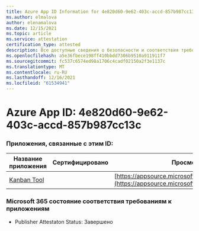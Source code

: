 ```yaml
---
title: Azure App ID Information for 4e820d60-9e62-403c-accd-857b987cc13c
ms.author: elmalova
author: elenamalova
ms.date: 12/15/2021
ms.topic: article
ms.service: attestation
certification_type: attested
description: Все доступные сведения о безопасности и соответствия требованиям для 4e820d60-9e62-403c-accd-857b987cc13c.
ms.openlocfilehash: a5e36fbece198ff410bbdd7306b9510a911911f7
ms.sourcegitcommit: fc537c6574ed98a1706c4cadf02150a2f3e1137c
ms.translationtype: MT
ms.contentlocale: ru-RU
ms.lasthandoff: 12/16/2021
ms.locfileid: "61534941"
---
```

# <a name="azure-app-id-4e820d60-9e62-403c-accd-857b987cc13c"></a>Azure App ID: 4e820d60-9e62-403c-accd-857b987cc13c


### <a name="apps-associated-with-this-id"></a>Приложения, связанные с этим ID:
| **Название приложения** | **Сертифицировано** | **Просмотр в AppSource** |
|--------------|---------------|-----------------------|
| [Kanban Tool](https://docs.microsoft.com/microsoft-365-app-certification/forward/WA200002121) |  | [https://appsource.microsoft.com/product/office/WA200002121](https://appsource.microsoft.com/product/office/WA200002121) |

### <a name="microsoft-365-app-compliance-status"></a>Microsoft 365 состояние соответствия требованиям к приложениям
- Publisher Attestaton Status: Завершено
